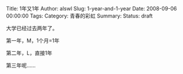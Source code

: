 Title: 1年又1年
Author: alswl
Slug: 1-year-and-1-year
Date: 2008-09-06 00:00:00
Tags: 
Category: 青春的彩虹
Summary: 
Status: draft

大学已经过去两年了。

第一年，M，1个月=1年

第二年，L，直接1年

第三年呢......

